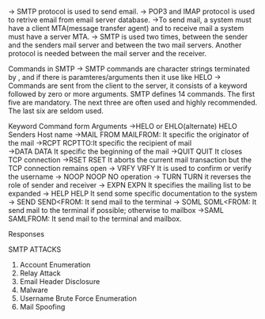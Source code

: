 -> SMTP protocol is used to send email.
-> POP3 and IMAP protocol is used to retrive email from email server database.
->To send mail, a system must have a client MTA(message transfer agent) and to receive mail a system must have a server MTA. 
-> SMTP is used two times, between the sender and the senders mail server and between the two mail servers. Another protocol is needed between the mail server and the receiver.


Commands in SMTP
-> SMTP commands are character strings terminated by <CRLF> , and if there is paramteres/arguments then it use <SP> like HELO<SP><domain><CRLF>
-> Commands are sent from the client to the server, it consists of a keyword followed by zero or more arguments. SMTP defines 14 commands. The first five are mandatory. The next three are often used and highly recommended. The last six are seldom used.


 Keyword                                Command form                                           Arguments
->HELO  or EHLO(alternate)     HELO<SP><domain><CRLF>                      Senders Host name
->MAIL FROM   MAIL<SP>FROM:<reverse-path><CRLF> It specific the originator of the mail
->RCPT                        RCPT<SP>TO:<forward-path><CRLF>It specific the recipient of mail  
->DATA                 DATA<CRLF>                                            It specific the beginning of the mail
->QUIT              QUIT<CRLF>                                           It closes TCP connection
->RSET RSET<CRLF>  It aborts the current mail transaction but the TCP connection remains open
-> VRFY VRFY<SP><string><CRLF>   It is used to confirm or verify the username
-> NOOP NOOP<CRLF> NO operation
-> TURN       TURN<CRLF> it reverses the role of sender and receiver
-> EXPN   EXPN<CRLF> It specifies the mailing list to be expanded
-> HELP HELP<SP><string><CRLF>   It send some specific documentation to the system
-> SEND SEND<SP><FROM:<reverse-path><CRLF> It send mail to the terminal
-> SOML SOML<SP><FROM:<reverse-path><CRLF> It send mail to the terminal if possible; otherwise to mailbox
->SAML SAML<SP>FROM:<reverse-path><CRLF>  It send mail to the terminal and mailbox.



Responses 



SMTP ATTACKS
1) Account Enumeration
2) Relay Attack
3) Email Header Disclosure
4) Malware
5) Username Brute Force Enumeration
6) Mail Spoofing
